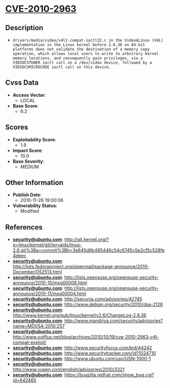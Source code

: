 
# [CVE-2010-2963](https://cve.mitre.org/cgi-bin/cvename.cgi?name=CVE-2010-2963)

## Description

- `drivers/media/video/v4l2-compat-ioctl32.c in the Video4Linux (V4L) implementation in the Linux kernel before 2.6.36 on 64-bit platforms does not validate the destination of a memory copy operation, which allows local users to write to arbitrary kernel memory locations, and consequently gain privileges, via a VIDIOCSTUNER ioctl call on a /dev/video device, followed by a VIDIOCSMICROCODE ioctl call on this device.`

## Cvss Data

- **Access Vector**:
  - LOCAL
- **Base Score**:
  - 6.2

## Scores

- **Exploitability Score**:
  - 1.9
- **Impact Score**:
  - 10.0
- **Base Severity**:
  - MEDIUM

## Other Information

- **Publish Date**:
  - 2010-11-26 19:00:06
- **Vulnerability Status**:
  - Modified

## References

- **security@ubuntu.com**: http://git.kernel.org/?p=linux/kernel/git/torvalds/linux-2.6.git%3Ba=commit%3Bh=3e645d6b485446c54c6745c5e2cf5c528fe4deec
- **security@ubuntu.com**: http://lists.fedoraproject.org/pipermail/package-announce/2010-December/052513.html
- **security@ubuntu.com**: http://lists.opensuse.org/opensuse-security-announce/2010-10/msg00008.html
- **security@ubuntu.com**: http://lists.opensuse.org/opensuse-security-announce/2010-11/msg00004.html
- **security@ubuntu.com**: http://secunia.com/advisories/42745
- **security@ubuntu.com**: http://www.debian.org/security/2010/dsa-2126
- **security@ubuntu.com**: http://www.kernel.org/pub/linux/kernel/v2.6/ChangeLog-2.6.36
- **security@ubuntu.com**: http://www.mandriva.com/security/advisories?name=MDVSA-2010:257
- **security@ubuntu.com**: http://www.outflux.net/blog/archives/2010/10/19/cve-2010-2963-v4l-compat-exploit/
- **security@ubuntu.com**: http://www.securityfocus.com/bid/44242
- **security@ubuntu.com**: http://www.securitytracker.com/id?1024710
- **security@ubuntu.com**: http://www.ubuntu.com/usn/USN-1000-1
- **security@ubuntu.com**: http://www.vupen.com/english/advisories/2010/3321
- **security@ubuntu.com**: https://bugzilla.redhat.com/show_bug.cgi?id=642465

